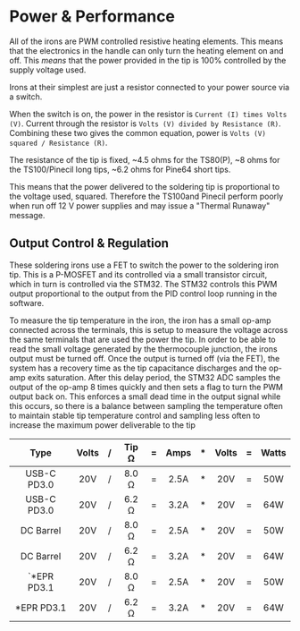 # Power & Performance

All of the irons are PWM controlled resistive heating elements.
This means that the electronics in the handle can only turn the heating element on and off.
This *means* that the power provided in the tip is 100% controlled by the supply voltage used.

Irons at their simplest are just a resistor connected to your power source via a switch.

When the switch is on, the power in the resistor is `Current (I) times Volts (V)`.
Current through the resistor is `Volts (V) divided by Resistance (R)`.
Combining these two gives the common equation, power is `Volts (V) squared / Resistance (R)`.

The resistance of the tip is fixed, ~4.5 ohms for the TS80(P), ~8 ohms for the TS100/Pinecil long tips, ~6.2 ohms for Pine64 short tips.

This means that the power delivered to the soldering tip is proportional to the voltage used, squared.
Therefore the TS100and Pinecil perform poorly when run off 12 V power supplies and may issue a "Thermal Runaway" message.

## Output Control & Regulation

These soldering irons use a FET to switch the power to the soldering iron tip. This is a P-MOSFET and its controlled via a small transistor circuit, which in turn is controlled via the STM32. The STM32 controls this PWM output proportional to the output from the PID control loop running in the software.

To measure the tip temperature in the iron, the iron has a small op-amp connected across the terminals, this is setup to measure the voltage across the same terminals that are used the power the tip. In order to be able to read the small voltage generated by the thermocouple junction, the irons output must be turned off.
Once the output is turned off (via the FET), the system has a recovery time as the tip capacitance discharges and the op-amp exits saturation. After this delay period, the STM32 ADC samples the output of the op-amp 8 times quickly and then sets a flag to turn the PWM output back on.
This enforces a small dead time in the output signal while this occurs, so there is a balance between sampling the temperature often to maintain stable tip temperature control and sampling less often to increase the maximum power deliverable to the tip

| Type         | Volts| / | Tip Ω | = | Amps | * | Volts | = | Watts |
| :----------: | :--: |:-:| :---: |:-:| :---:|:-:| :---: |:-:|:-----:|
| USB-C PD3.0  | 20V  | / | 8.0 Ω | = | 2.5A | * |  20V  | = |  50W  |
| USB-C PD3.0  | 20V  | / | 6.2 Ω | = | 3.2A | * |  20V  | = |  64W  |
| DC Barrel    | 20V  | / | 8.0 Ω | = | 2.5A | * |  20V  | = |  50W  |
| DC Barrel    | 20V  | / | 6.2 Ω | = | 3.2A | * |  20V  | = |  64W  |
| `*EPR PD3.1  | 20V  | / | 8.0 Ω | = | 2.5A | * |  20V  | = |  50W  |
| *EPR PD3.1   | 20V  | / | 6.2 Ω | = | 3.2A | * |  20V  | = |  64W  |


